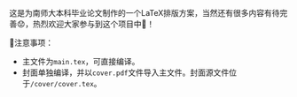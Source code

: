 这是为南师大本科毕业论文制作的一个LaTeX排版方案，当然还有很多内容有待完善:worried:，热烈欢迎大家参与到这个项目中:muscle:！

:flashlight:注意事项：
* 主文件为`main.tex`，可直接编译。
* 封面单独编译，并以`cover.pdf`文件导入主文件。封面源文件位于`/cover/cover.tex`。
